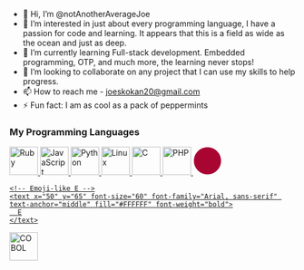 - 👋 Hi, I’m @notAnotherAverageJoe
- 👀 I’m interested in just about every programming language, I have a passion for code and learning.
  It appears that this is a field as wide as the ocean and just as deep.
- 🌱 I’m currently learning Full-stack development. Embedded programming, OTP, and much more, the learning never stops!
- 💞️ I’m looking to collaborate on any project that I can use my skills to help progress.
- 📫 How to reach me - joeskokan20@gmail.com
- ⚡ Fun fact: I am as cool as a pack of peppermints

### My Programming Languages

<a href="https://www.ruby-lang.org/">
    <img src="https://upload.wikimedia.org/wikipedia/commons/7/73/Ruby_logo.svg" alt="Ruby" width="50" />
</a>
<a href="https://developer.mozilla.org/en-US/docs/Web/JavaScript">
    <img src="https://upload.wikimedia.org/wikipedia/commons/6/6a/JavaScript-logo.png" alt="JavaScript" width="50" />
</a>
<a href="https://www.python.org/">
    <img src="https://upload.wikimedia.org/wikipedia/commons/c/c3/Python-logo-notext.svg" alt="Python" width="50" />
</a>

<a href="https://www.kernel.org/">
    <img src="https://upload.wikimedia.org/wikipedia/commons/a/af/Tux.png" alt="Linux" width="50" />
</a>

<a href="https://en.wikipedia.org/wiki/C_(programming_language)">
    <img src="https://upload.wikimedia.org/wikipedia/commons/3/35/The_C_Programming_Language_logo.svg" alt="C" width="50" />
</a>
<a href="https://www.php.net/">
    <img src="https://upload.wikimedia.org/wikipedia/commons/2/27/PHP-logo.svg" alt="PHP" width="50" />
</a>
<a href="https://www.erlang.org/" target="_blank">
  <svg xmlns="http://www.w3.org/2000/svg" width="50" height="50" viewBox="0 0 100 100">
    <!-- Circular background -->
    <circle cx="50" cy="50" r="48" fill="#A90533" />
    
    <!-- Emoji-like E -->
    <text x="50" y="65" font-size="60" font-family="Arial, sans-serif" text-anchor="middle" fill="#FFFFFF" font-weight="bold">
      E
    </text>
  </svg>
</a>


<a href="https://en.wikipedia.org/wiki/COBOL">
    <img src="https://via.placeholder.com/150?text=COBOL" alt="COBOL" width="50" />
</a>

<!---
notAnotherAverageJoe/notAnotherAverageJoe is a ✨ special ✨ repository because its `README.md` (this file) appears on your GitHub profile.
You can click the Preview link to take a look at your changes.
--->
